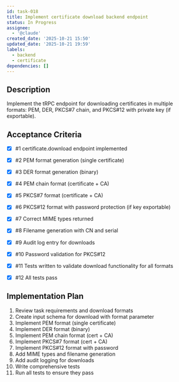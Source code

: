 ```yaml
---
id: task-018
title: Implement certificate download backend endpoint
status: In Progress
assignee:
  - '@claude'
created_date: '2025-10-21 15:50'
updated_date: '2025-10-21 19:59'
labels:
  - backend
  - certificate
dependencies: []
---
```


## Description

<!-- SECTION:DESCRIPTION:BEGIN -->
Implement the tRPC endpoint for downloading certificates in multiple formats: PEM, DER, PKCS#7 chain, and PKCS#12 with private key (if exportable).
<!-- SECTION:DESCRIPTION:END -->

## Acceptance Criteria
<!-- AC:BEGIN -->
- [x] #1 certificate.download endpoint implemented
- [x] #2 PEM format generation (single certificate)
- [x] #3 DER format generation (binary)
- [x] #4 PEM chain format (certificate + CA)
- [x] #5 PKCS#7 format (certificate + CA)
- [x] #6 PKCS#12 format with password protection (if key exportable)
- [x] #7 Correct MIME types returned
- [x] #8 Filename generation with CN and serial
- [x] #9 Audit log entry for downloads
- [x] #10 Password validation for PKCS#12

- [x] #11 Tests written to validate download functionality for all formats
- [x] #12 All tests pass
<!-- AC:END -->

## Implementation Plan

<!-- SECTION:PLAN:BEGIN -->
1. Review task requirements and download formats
2. Create input schema for download with format parameter
3. Implement PEM format (single certificate)
4. Implement DER format (binary)
5. Implement PEM chain format (cert + CA)
6. Implement PKCS#7 format (cert + CA)
7. Implement PKCS#12 format with password
8. Add MIME types and filename generation
9. Add audit logging for downloads
10. Write comprehensive tests
11. Run all tests to ensure they pass
<!-- SECTION:PLAN:END -->
